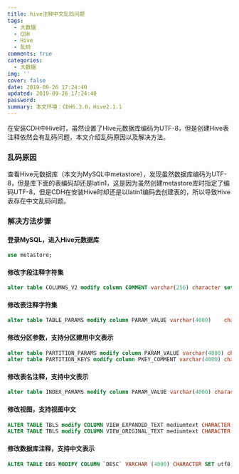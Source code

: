```yaml
---
title: hive注释中文乱码问题
tags:
  - 大数据
  - CDH
  - Hive
  - 乱码
comments: true
categories:
  - 大数据
img: ''
cover: false
date: 2019-09-26 17:24:40
updated: 2019-09-26 17:24:40
password:
summary: 本文环境：CDH6.3.0，Hive2.1.1
---
```

在安装CDH中Hive时，虽然设置了Hive元数据库编码为UTF-8，但是创建Hive表注释依然会有乱码问题，本文介绍乱码原因以及解决方法。

### 乱码原因
查看Hive元数据库（本文为MySQL中metastore），发现虽然数据库编码为UTF-8，但是库下面的表编码却还是latin1，这是因为虽然创建metastore库时指定了编码UTF-8，但是CDH在安装Hive时却还是以latin1编码去创建表的，所以导致Hive表存在中文乱码问题。

### 解决方法步骤

#### 登录MySQL，进入Hive元数据库
```sql
use metastore;
```

#### 修改字段注释字符集
```sql
alter table COLUMNS_V2 modify column COMMENT varchar(256) character set utf8;
```

#### 修改表注释字符集
```sql
alter table TABLE_PARAMS modify column PARAM_VALUE varchar(4000) 	character set utf8;
```
#### 修改分区参数，支持分区建用中文表示
```sql
alter table PARTITION_PARAMS modify column PARAM_VALUE varchar(4000) character set utf8;
alter table PARTITION_KEYS modify column PKEY_COMMENT varchar(4000) character set utf8;
```

#### 修改表名注释，支持中文表示
```sql
alter table INDEX_PARAMS modify column PARAM_VALUE varchar(4000) character set utf8;
```

#### 修改视图，支持视图中文
```sql
ALTER TABLE TBLS modify COLUMN VIEW_EXPANDED_TEXT mediumtext CHARACTER SET utf8;
ALTER TABLE TBLS modify COLUMN VIEW_ORIGINAL_TEXT mediumtext CHARACTER SET utf8;
```

#### 修改数据库注释，支持中文表示
```sql
ALTER TABLE DBS MODIFY COLUMN `DESC` VARCHAR (4000) CHARACTER SET utf8;
```